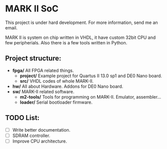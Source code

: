 MARK II SoC
====================

This project is under hard development. For more information, send me an email.

MARK II is system on chip written in VHDL, it have custom 32bit CPU and few peripherials.
Also there is a few tools written in Python.

Project structure:
--------------------

* **fpga/** All FPGA related things.
    * **project/** Example project for Quartus II 13.0 sp1 and DE0 Nano board.
    * **src/** VHDL codes of whole MARK-II.
* **hw/** All about Hardware. Addons for DE0 Nano board.
* **sw/** MARK-II related software.
    * **m2-tools/** Tools for programming on MARK-II. Emulator, assembler...
    * **loader/** Serial bootloader firmware.

TODO List:
--------------------
- [ ] Write better documentation.
- [ ] SDRAM controller.
- [ ] Improve CPU architecture.
